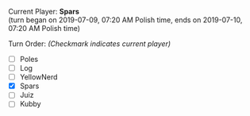 Current Player: **Spars**  
(turn began on 2019-07-09, 07:20 AM Polish time, ends on 2019-07-10, 07:20 AM Polish time)

Turn Order: *(Checkmark indicates current player)*
- [ ] Poles
- [ ] Log
- [ ] YellowNerd
- [x] Spars
- [ ] Juiz
- [ ] Kubby
